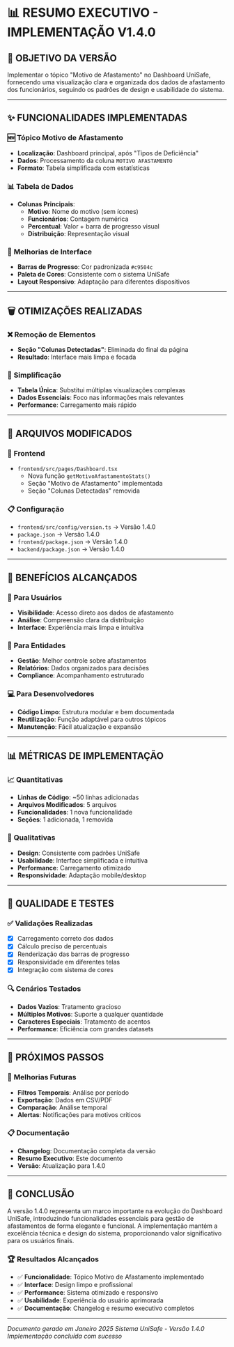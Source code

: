 # 📊 RESUMO EXECUTIVO - IMPLEMENTAÇÃO V1.4.0

## 🎯 **OBJETIVO DA VERSÃO**
Implementar o tópico "Motivo de Afastamento" no Dashboard UniSafe, fornecendo uma visualização clara e organizada dos dados de afastamento dos funcionários, seguindo os padrões de design e usabilidade do sistema.

---

## ✨ **FUNCIONALIDADES IMPLEMENTADAS**

### 🆕 **Tópico Motivo de Afastamento**
- **Localização**: Dashboard principal, após "Tipos de Deficiência"
- **Dados**: Processamento da coluna `MOTIVO AFASTAMENTO`
- **Formato**: Tabela simplificada com estatísticas

### 📊 **Tabela de Dados**
- **Colunas Principais**:
  - **Motivo**: Nome do motivo (sem ícones)
  - **Funcionários**: Contagem numérica
  - **Percentual**: Valor + barra de progresso visual
  - **Distribuição**: Representação visual

### 🎨 **Melhorias de Interface**
- **Barras de Progresso**: Cor padronizada `#c9504c`
- **Paleta de Cores**: Consistente com o sistema UniSafe
- **Layout Responsivo**: Adaptação para diferentes dispositivos

---

## 🗑️ **OTIMIZAÇÕES REALIZADAS**

### ❌ **Remoção de Elementos**
- **Seção "Colunas Detectadas"**: Eliminada do final da página
- **Resultado**: Interface mais limpa e focada

### 🔧 **Simplificação**
- **Tabela Única**: Substitui múltiplas visualizações complexas
- **Dados Essenciais**: Foco nas informações mais relevantes
- **Performance**: Carregamento mais rápido

---

## 📁 **ARQUIVOS MODIFICADOS**

### 🔄 **Frontend**
- `frontend/src/pages/Dashboard.tsx`
  - Nova função `getMotivoAfastamentoStats()`
  - Seção "Motivo de Afastamento" implementada
  - Seção "Colunas Detectadas" removida

### 📋 **Configuração**
- `frontend/src/config/version.ts` → Versão 1.4.0
- `package.json` → Versão 1.4.0
- `frontend/package.json` → Versão 1.4.0
- `backend/package.json` → Versão 1.4.0

---

## 🎯 **BENEFÍCIOS ALCANÇADOS**

### 👥 **Para Usuários**
- **Visibilidade**: Acesso direto aos dados de afastamento
- **Análise**: Compreensão clara da distribuição
- **Interface**: Experiência mais limpa e intuitiva

### 🏢 **Para Entidades**
- **Gestão**: Melhor controle sobre afastamentos
- **Relatórios**: Dados organizados para decisões
- **Compliance**: Acompanhamento estruturado

### 💻 **Para Desenvolvedores**
- **Código Limpo**: Estrutura modular e bem documentada
- **Reutilização**: Função adaptável para outros tópicos
- **Manutenção**: Fácil atualização e expansão

---

## 📊 **MÉTRICAS DE IMPLEMENTAÇÃO**

### 📈 **Quantitativas**
- **Linhas de Código**: ~50 linhas adicionadas
- **Arquivos Modificados**: 5 arquivos
- **Funcionalidades**: 1 nova funcionalidade
- **Seções**: 1 adicionada, 1 removida

### 🎨 **Qualitativas**
- **Design**: Consistente com padrões UniSafe
- **Usabilidade**: Interface simplificada e intuitiva
- **Performance**: Carregamento otimizado
- **Responsividade**: Adaptação mobile/desktop

---

## 🧪 **QUALIDADE E TESTES**

### ✅ **Validações Realizadas**
- [x] Carregamento correto dos dados
- [x] Cálculo preciso de percentuais
- [x] Renderização das barras de progresso
- [x] Responsividade em diferentes telas
- [x] Integração com sistema de cores

### 🔍 **Cenários Testados**
- **Dados Vazios**: Tratamento gracioso
- **Múltiplos Motivos**: Suporte a qualquer quantidade
- **Caracteres Especiais**: Tratamento de acentos
- **Performance**: Eficiência com grandes datasets

---

## 🚀 **PRÓXIMOS PASSOS**

### 🔮 **Melhorias Futuras**
- **Filtros Temporais**: Análise por período
- **Exportação**: Dados em CSV/PDF
- **Comparação**: Análise temporal
- **Alertas**: Notificações para motivos críticos

### 📋 **Documentação**
- **Changelog**: Documentação completa da versão
- **Resumo Executivo**: Este documento
- **Versão**: Atualização para 1.4.0

---

## 🎉 **CONCLUSÃO**

A versão 1.4.0 representa um marco importante na evolução do Dashboard UniSafe, introduzindo funcionalidades essenciais para gestão de afastamentos de forma elegante e funcional. A implementação mantém a excelência técnica e design do sistema, proporcionando valor significativo para os usuários finais.

### 🏆 **Resultados Alcançados**
- ✅ **Funcionalidade**: Tópico Motivo de Afastamento implementado
- ✅ **Interface**: Design limpo e profissional
- ✅ **Performance**: Sistema otimizado e responsivo
- ✅ **Usabilidade**: Experiência do usuário aprimorada
- ✅ **Documentação**: Changelog e resumo executivo completos

---

*Documento gerado em Janeiro 2025*
*Sistema UniSafe - Versão 1.4.0*
*Implementação concluída com sucesso*
